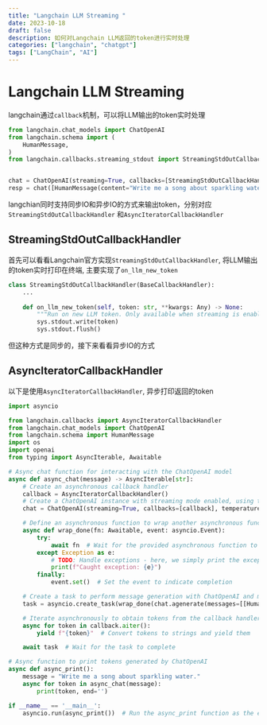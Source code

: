 ```yaml
---
title: "Langchain LLM Streaming "
date: 2023-10-18
draft: false
description: 如何对Langchain LLM返回的token进行实时处理
categories: ["langchain", "chatgpt"]
tags: ["LangChain", "AI"]
---
```


# Langchain LLM Streaming 

langchain通过``callback``机制，可以将LLM输出的token实时处理

```python
from langchain.chat_models import ChatOpenAI
from langchain.schema import (
    HumanMessage,
)
from langchain.callbacks.streaming_stdout import StreamingStdOutCallbackHandler


chat = ChatOpenAI(streaming=True, callbacks=[StreamingStdOutCallbackHandler()], temperature=0)
resp = chat([HumanMessage(content="Write me a song about sparkling water.")])
```


langchian同时支持同步IO和异步IO的方式来输出token，分别对应```StreamingStdOutCallbackHandler``` 和```AsyncIteratorCallbackHandler```

## StreamingStdOutCallbackHandler

首先可以看看Langchain官方实现``StreamingStdOutCallbackHandler``,  将LLM输出的token实时打印在终端,  主要实现了```on_llm_new_token```

```python
class StreamingStdOutCallbackHandler(BaseCallbackHandler):
	...
	
	def on_llm_new_token(self, token: str, **kwargs: Any) -> None:
		"""Run on new LLM token. Only available when streaming is enabled."""
		sys.stdout.write(token)
		sys.stdout.flush()

```

但这种方式是同步的，接下来看看异步IO的方式



## AsyncIteratorCallbackHandler

以下是使用``AsyncIteratorCallbackHandler``,  异步打印返回的token

```python
import asyncio

from langchain.callbacks import AsyncIteratorCallbackHandler
from langchain.chat_models import ChatOpenAI
from langchain.schema import HumanMessage
import os
import openai
from typing import AsyncIterable, Awaitable

# Async chat function for interacting with the ChatOpenAI model
async def async_chat(message) -> AsyncIterable[str]:
    # Create an asynchronous callback handler
    callback = AsyncIteratorCallbackHandler()
    # Create a ChatOpenAI instance with streaming mode enabled, using the callback handler and a temperature parameter
    chat = ChatOpenAI(streaming=True, callbacks=[callback], temperature=0)

    # Define an asynchronous function to wrap another asynchronous function and signal completion or exceptions using an event
    async def wrap_done(fn: Awaitable, event: asyncio.Event):
        try:
            await fn  # Wait for the provided asynchronous function to complete
        except Exception as e:
            # TODO: Handle exceptions - here, we simply print the exception information
            print(f"Caught exception: {e}")
        finally:
            event.set()  # Set the event to indicate completion

    # Create a task to perform message generation with ChatOpenAI and monitor the completion event of the callback handler
    task = asyncio.create_task(wrap_done(chat.agenerate(messages=[[HumanMessage(content=message)]], callback.done))

    # Iterate asynchronously to obtain tokens from the callback handler
    async for token in callback.aiter():
        yield f"{token}"  # Convert tokens to strings and yield them

    await task  # Wait for the task to complete

# Async function to print tokens generated by ChatOpenAI
async def async_print():
    message = "Write me a song about sparkling water."
    async for token in async_chat(message):
        print(token, end='')

if __name__ == '__main__':
    asyncio.run(async_print())  # Run the async_print function as the entry point
```



